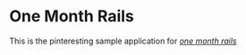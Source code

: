 # One Month Rails
This is the pinteresting sample application for [*one month rails*](http://onemonthrails.com)
